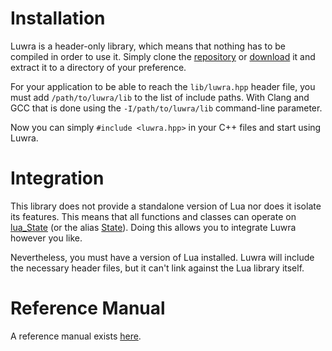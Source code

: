 # Installation
Luwra is a header-only library, which means that nothing has to be compiled in order to use it.
Simply clone the [repository][luwra-repo] or
[download][luwra-download] it and extract it to a directory
of your preference.

For your application to be able to reach the `lib/luwra.hpp` header file, you must add
`/path/to/luwra/lib` to the list of include paths. With Clang and GCC that is done using the
`-I/path/to/luwra/lib` command-line parameter.

Now you can simply `#include <luwra.hpp>` in your C++ files and start using Luwra.

# Integration
This library does not provide a standalone version of Lua nor does it isolate its features. This
means that all functions and classes can operate on [lua_State][lua-state] (or the alias
[State][luwra-state]). Doing this allows you to integrate Luwra however you like.

Nevertheless, you must have a version of Lua installed. Luwra will include the necessary header
files, but it can't link against the Lua library itself.

# Reference Manual
A reference manual exists [here][luwra-refmanual].

[lua-state]: http://www.lua.org/manual/5.3/manual.html#lua_State
[luwra-repo]: https://github.com/vapourismo/luwra
[luwra-download]: https://github.com/vapourismo/luwra/archive/master.zip
[luwra-refmanual]: ./reference/namespaceluwra.html
[luwra-state]: ./reference/namespaceluwra.html#a2c037b44385367826eb4e931b5b8197d
